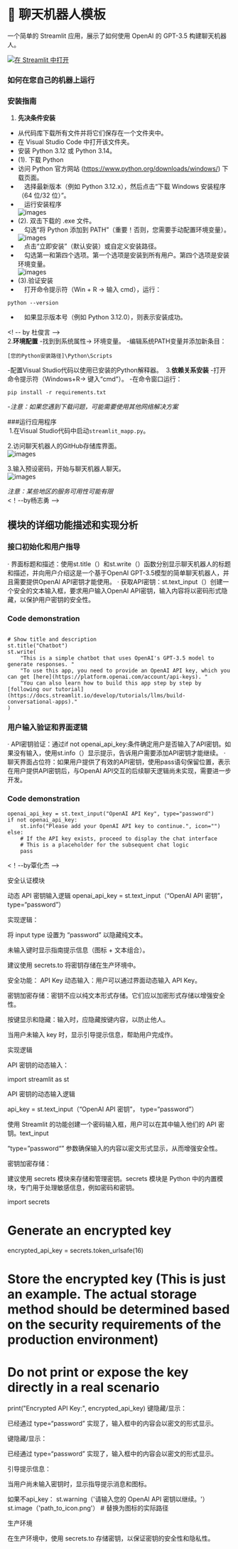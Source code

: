 # 💬 聊天机器人模板

一个简单的 Streamlit 应用，展示了如何使用 OpenAI 的 GPT-3.5 构建聊天机器人。

[![在 Streamlit 中打开](https://static.streamlit.io/badges/streamlit_badge_black_white.svg)](https://chatbot-template.streamlit.app/)

### 如何在您自己的机器上运行

### 安装指南

1. **先决条件安装**
- 从代码库下载所有文件并将它们保存在一个文件夹中。
- 在 Visual Studio Code 中打开该文件夹。
- 安装 Python 3.12 或 Python 3.14。
- (1). 下载 Python
- 访问 Python 官方网站 (https://www.python.org/downloads/windows/) 下载页面。
- &emsp;选择最新版本（例如 Python 3.12.x），然后点击“下载 Windows 安装程序（64 位/32 位）”。
- &emsp;运行安装程序<br>
![images](images/03.png)
- (2). 双击下载的 .exe 文件。
- &emsp;勾选“将 Python 添加到 PATH”（重要！否则，您需要手动配置环境变量）。<br>
![images](images/04.png)
- &emsp;点击“立即安装”（默认安装）或自定义安装路径。
- &emsp;勾选第一和第四个选项。第一个选项是安装到所有用户。第四个选项是安装环境变量。<br>
![images](images/05.png)
- (3).验证安装
- &emsp;打开命令提示符（Win + R → 输入 cmd），运行：
```
python --version
```
- &emsp;如果显示版本号（例如 Python 3.12.0），则表示安装成功。

<! -- by 杜俊言 --><br>
2.**环境配置**
-找到到系统属性→ 环境变量。
-编辑系统PATH变量并添加新条目：
```
[您的Python安装路径]\Python\Scripts
```
-配置Visual Studio代码以使用已安装的Python解释器。
﻿
3.**依赖关系安装**
-打开命令提示符（Windows+R→ 键入“cmd”）。
-在命令窗口运行：
```
pip install -r requirements.txt
```
-*注意：如果您遇到下载问题，可能需要使用其他网络解决方案*

###运行应用程序<br>
﻿
1.在Visual Studio代码中启动`streamlit_mapp.py`。<br>

2.访问聊天机器人的GitHub存储库界面。<br>
![images](images/01.png)<br>

3.输入预设密码，开始与聊天机器人聊天。<br>
![images](images/02.png)<br>
   
*注意：某些地区的服务可用性可能有限*
<br>
<！--by杨志勇 -->


## 模块的详细功能描述和实现分析

### 接口初始化和用户指导
· 界面标题和描述：使用st.title（）和st.write（）函数分别显示聊天机器人的标题和描述，并向用户介绍这是一个基于OpenAI GPT-3.5模型的简单聊天机器人，并且需要提供OpenAI API密钥才能使用。
· 获取API密钥：st.text_input（）创建一个安全的文本输入框，要求用户输入OpenAI API密钥，输入内容将以密码形式隐藏，以保护用户密钥的安全性。
### Code demonstration
```import streamlit as st

# Show title and description
st.title("Chatbot")
st.write(
    "This is a simple chatbot that uses OpenAI's GPT-3.5 model to generate responses. "
    "To use this app, you need to provide an OpenAI API key, which you can get [here](https://platform.openai.com/account/api-keys). "
    "You can also learn how to build this app step by step by [following our tutorial](https://docs.streamlit.io/develop/tutorials/llms/build-conversational-apps)."
)
```

### 用户输入验证和界面逻辑
· API密钥验证：通过if not openai_api_key:条件确定用户是否输入了API密钥。如果没有输入，使用st.info（）显示提示，告诉用户需要添加API密钥才能继续。
· 聊天界面占位符：如果用户提供了有效的API密钥，使用pass语句保留位置，表示在用户提供API密钥后，与OpenAI API交互的后续聊天逻辑尚未实现，需要进一步开发。
### Code demonstration
```# Request the user to input the OpenAI API key via a text input box
openai_api_key = st.text_input("OpenAI API Key", type="password")
if not openai_api_key:
    st.info("Please add your OpenAI API key to continue.", icon="")
else:
    # If the API key exists, proceed to display the chat interface
    # This is a placeholder for the subsequent chat logic
    pass
```
<！--by覃化杰 -->

安全认证模块

动态 API 密钥输入逻辑 openai_api_key = st.text_input（“OpenAI API 密钥”， type=“password”）

实现逻辑：

将 input type 设置为 “password” 以隐藏纯文本。

未输入键时显示指南提示信息（图标 + 文本组合）。

建议使用 secrets.to 将密钥存储在生产环境中。

安全功能： API Key  动态输入：用户可以通过界面动态输入 API Key。

密钥加密存储：密钥不应以纯文本形式存储。它们应以加密形式存储以增强安全性。

按键显示和隐藏：输入时，应隐藏按键内容，以防止他人。

当用户未输入 key 时，显示引导提示信息，帮助用户完成作。

实现逻辑

API 密钥的动态输入：

import streamlit as st

API 密钥的动态输入逻辑

api_key = st.text_input（“OpenAI API 密钥”， type=“password”）

使用 Streamlit 的功能创建一个密码输入框，用户可以在其中输入他们的 API 密钥。text_input

“type=”password“” 参数确保输入的内容以密文形式显示，从而增强安全性。

密钥加密存储：

建议使用 secrets 模块来存储和管理密钥。secrets 模块是 Python 中的内置模块，专门用于处理敏感信息，例如密码和密钥。

import secrets

# Generate an encrypted key
encrypted_api_key = secrets.token_urlsafe(16)

# Store the encrypted key (This is just an example. The actual storage method should be determined based on the security requirements of the production environment)
# Do not print or expose the key directly in a real scenario
print("Encrypted API Key:", encrypted_api_key)
键隐藏/显示：

已经通过 type=“password” 实现了，输入框中的内容会以密文的形式显示。

键隐藏/显示：

已经通过 type=“password” 实现了，输入框中的内容会以密文的形式显示。

引导提示信息：

当用户尚未输入密钥时，显示指导提示消息和图标。

如果不api_key： st.warning（'请输入您的 OpenAI API 密钥以继续。'） st.image（'path_to_icon.png'） # 替换为图标的实际路径

生产环境

在生产环境中，使用 secrets.to 存储密钥，以保证密钥的安全性和隐私性。

<!-- by 罗全有 -->
